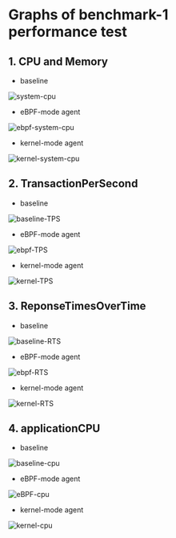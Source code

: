 # Graphs of benchmark-1 performance test

## 1. CPU and Memory

* baseline

![system-cpu](result/baseline-system.png)

* eBPF-mode agent

![ebpf-system-cpu](result/ebpf-system.png)

* kernel-mode agent

![kernel-system-cpu](result/kernel-system.png)

## 2. TransactionPerSecond

* baseline

![baseline-TPS](result/baseline-TransactionsPerSecond.png)

* eBPF-mode agent

![ebpf-TPS](result/ebpf-TransactionsPerSecond.png)

* kernel-mode agent

![kernel-TPS](result/kernel-TransactionsPerSecond.png)

## 3. ReponseTimesOverTime

* baseline

![baseline-RTS](result/baseline-ResponseTimesOverTime.png)

* eBPF-mode agent
  
![ebpf-RTS](result/ebpf-ResponseTimesOverTime.png)

* kernel-mode agent

![kernel-RTS](result/kernel-ResponseTimesOverTime.png)

## 4. applicationCPU

* baseline

![baseline-cpu](result/baseline-application.png)

* eBPF-mode agent

![eBPF-cpu](result/ebpf-application.png)

* kernel-mode agent

![kernel-cpu](result/kernel-application.png)
